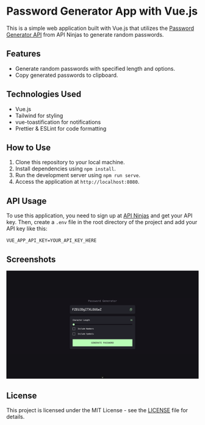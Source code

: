 # Password Generator App with Vue.js

This is a simple web application built with Vue.js that utilizes the [Password Generator API](https://api-ninjas.com/api/passwordgenerator) from API Ninjas to generate random passwords.

## Features

- Generate random passwords with specified length and options.
- Copy generated passwords to clipboard.

## Technologies Used

- Vue.js
- Tailwind for styling
- vue-toastification for notifications
- Prettier & ESLint for code formatting

## How to Use

1. Clone this repository to your local machine.
2. Install dependencies using `npm install`.
3. Run the development server using `npm run serve`.
4. Access the application at `http://localhost:8080`.

## API Usage

To use this application, you need to sign up at [API Ninjas](https://api-ninjas.com/) and get your API key. Then, create a `.env` file in the root directory of the project and add your API key like this:

```
VUE_APP_API_KEY=YOUR_API_KEY_HERE
```

## Screenshots

![Password Generator App](public/app.png)

## License

This project is licensed under the MIT License - see the [LICENSE](LICENSE) file for details.